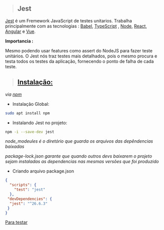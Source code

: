 > ## Jest

[Jest](https://jestjs.io/) é um Fremework JavaScript de testes unitarios. Trabalha principalmente  com as tecnologias : [Babel](https://babeljs.io/), [TypeScript](https://www.typescriptlang.org/) , [Node](https://nodejs.org/en/), [React](https://reactjs.org/), [Angular](https://angular.io/) e [Vue](https://vuejs.org/).

**Importancia :**

Mesmo podendo usar features como assert do NodeJS para fazer teste unitários. O Jest nós traz testes mais detalhados, pois o mesmo procura e testa todos os testes da aplicação, fornecendo o ponto de falha de cada teste.

> ## [Instalação:](https://jestjs.io/docs/en/getting-started.html)

_via [npm](https://www.npmjs.com/)_

- Instalação Global:

```bash
sudo apt install npm
```

- Instalando Jest no projeto:

```bash
npm -i --save-dev jest
```

_node_modeules é o diretório que guarda os arquivos  das depêndencias baixadas_

_package-lock.json garante que quando outros devs baixarem o projeto sejam instaladas as dependencias nas mesmas versões que foi produzido_

- Criando arquivo package.json

```json
{
  "scripts": {
    "test": "jest"
  },
 "devDependencies": {
  "jest": "^26.6.3"
 }
}
```

[Para testar](./praticando)
